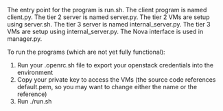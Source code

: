The entry point for the program is run.sh.
The client program is named client.py.
The tier 2 server is named server.py.
The tier 2 VMs are setup using server.sh.
The tier 3 server is named internal_server.py.
The tier 3 VMs are setup using internal_server.py.
The Nova interface is used in manager.py.

To run the programs (which are not yet fully functional):
1) Run your .openrc.sh file to export your openstack credentials into the environment
2) Copy your private key to access the VMs (the source code references default.pem, so you may want to change either the name or the reference)
3) Run ./run.sh